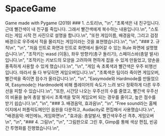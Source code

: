 # SpaceGame
Game made with Pygame (2019)
    ### 1. 스토리\n,
    "\n",
    "초록색은 내 친구입니다. 근데 빨간색이 내 친구를 죽입니다. 그래서 빨간색에게 복수하는 내용입니다.\n",
    "스토리는 게임 시작 전 사진으로 설명을 합니다.\n",
    "또한 게임이름, 배경음악, 그리고 검정배경으로 우주에서 적을 물리치는 게임이라는 것을 표현했습니다.\n",
    "\n",
    "### 2. 규칙\n",
    "\n",
    "처음 인트로 화면과 인트로 화면에서 들어갈 수 있는 Rule 화면에 설명했습니다.\n",
    "조작키는 wasd (이동), 좌우 방향키(총구 돌리기), 스페이스바(총알 발사) 입니다.\n",
    "조작키는 키보드의 모양을 고려하여 편하게 잡을 수 있게 만들었고, 양손을 풍족하게 사용할 수 있게 했습니다.\n",
    "\n",
    "게임 속 초록색과 빨간색은 우주 비행선입니다. 따라서 둘 다 부딪히면 게임오버입니다.\n",
    "초록색은 팀이라 죽이면 게임오버, 빨간색을 죽이면 점수가 올라갑니다.\n",
    "\n",
    "Easymode와 Hardmode를 만들었으며, Easymode는 Hardmode에 비해 플레이어의 속도가 느려 보다 정확하게 다른 우주선을 피할 수 있습니다.\n",
    "또한, 시간당 나오는 우주선의 수를 줄였고, 빨간색 우주선의 비율을 늘여 총알 발사시 초록색을 맞혀 게임오버 되는 경우를 줄이고, 높은 점수를 받기 쉽습니다.\n",
    "\n",
    "### 3. 배경음악, 효과음\n",
    "\n",
    "Free sound라는 홈페이지에서 퍼플릭도메인인 음원을 다운하고, Audacity로 편집해서 사용했습니다.\n",
    "배경음악: 메인메뉴, 게임화면\n",
    "효과음: 총알발사, 빨간색우주선 격추, 게임오버\n",
    "\n",
    "### 4. 그림\n",
    "\n",
    "그림판으로 그린 후, Gimp를 통해 색상 편집, 빈공간 투명화를 진행했습니다.\n",
